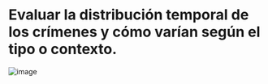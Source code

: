 # Evaluar la distribución temporal de los crímenes y cómo varían según el tipo o contexto.
![image](https://github.com/user-attachments/assets/bbc3c26d-2651-497f-a887-f27ae9052c7a)

